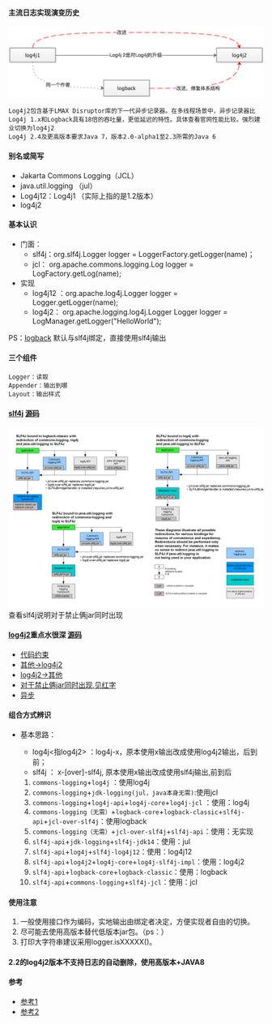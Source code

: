 #### 主流日志实现演变历史
![](./document/log历史演变.png)

    Log4j2包含基于LMAX Disruptor库的下一代异步记录器。在多线程场景中，异步记录器比Log4j 1.x和Logback具有18倍的吞吐量，更低延迟的特性。具体查看官网性能比较。强烈建业切换为log4j2
    Log4j 2.4及更高版本要求Java 7，版本2.0-alpha1至2.3所需的Java 6
#### 别名或简写
* Jakarta Commons Logging（JCL）
* java.util.logging （jul） 
* Log4j12：Log4j1 （实际上指的是1.2版本）
* log4j2

#### 基本认识
* 门面：
	* slf4j：org.slf4j.Logger logger = LoggerFactory.getLogger(name)；
	* jcl：     org.apache.commons.logging.Log logger = LogFactory.getLog(name);
* 实现
	* log4j12 ：org.apache.log4j.Logger logger = Logger.getLogger(name);
	* log4j2： org.apache.logging.log4j.Logger Logger logger = LogManager.getLogger("HelloWorld");
	
 PS：[logback](https://www.slf4j.org/legacy.html) 默认与slf4j绑定，直接使用slf4j输出
 
#### 三个组件
    Logger：读取
    Appender：输出到哪
    Layout：输出样式
#### [slf4j](https://www.slf4j.org/legacy.html) [源码](https://github.com/apache/logging-log4j2)
   ![](./document/legacy.png) 
   查看slf4j说明对于禁止俩jar同时出现
#### [log4j2](http://logging.apache.org/log4j/2.x/index.html)**重点水很深** [源码](log4j2)
   * [代码约束](http://logging.apache.org/log4j/2.x/javastyle.html)
   * [其他->log4j2](http://logging.apache.org/log4j/2.x/faq.html)
   *  [log4j2->其他](http://logging.apache.org/log4j/2.x/faq.html)
   *  [对于禁止俩jar同时出现,见红字](http://logging.apache.org/log4j/2.x/runtime-dependencies.html)
   *  [异步](http://logging.apache.org/log4j/2.x/manual/async.html)
  
#### 组合方式辨识
* 基本思路：
   *  log4j<指log4j2> ：log4j-x，原本使用x输出改成使用log4j2输出，后到前；
   *  slf4j ： x-[over]-slf4j, 原本使用x输出改成使用slf4j输出,前到后
   
   1. `commons-logging`+`log4j` ：使用log4j
   2. `commons-logging`+`jdk-logging(jul，java本身无需)`:使用jcl
   3. `commons-logging`+`log4j-api`+`log4j-core`+`log4j-jcl` ：使用：log4j
   4. `commons-logging（无需）`+`logback-core`+`logback-classic`+`slf4j-api`+`jcl-over-slf4j`：使用logback
   5. `commons-logging（无需）`+`jcl-over-slf4j`+`slf4j-api`：使用：无实现
   6. `slf4j-api`+`jdk-logging`+`slf4j-jdk14`：使用：jul
   7. `slf4j-api`+`log4j`+`slf4j-log4j12`：使用：log4j12
   8. `slf4j-api`+`log4j2`+`log4j-core`+`log4j-slf4j-impl`：使用：log4j2
   9. `slf4j-api`+`logback-core`+`logback-classic`：使用：logback
   10. `slf4j-api`+`commons-logging`+`slf4j-jcl`：使用：jcl
 
#### 使用注意
   1. 一般使用接口作为编码，实地输出由绑定者决定，方便实现者自由的切换。
   2. 尽可能去使用高版本替代低版本jar包。（ps：）
   3. 打印大字符串建议采用logger.isXXXXX()。

####  **2.2的log4j2版本不支持日志的自动删除，使用高版本+JAVA8**
####  参考
   - [参考1](https://my.oschina.net/pingpangkuangmo/blog/410224)  
   - [参考2](https://unmi.cc/jcl-over-slf4j-slf4j/)  